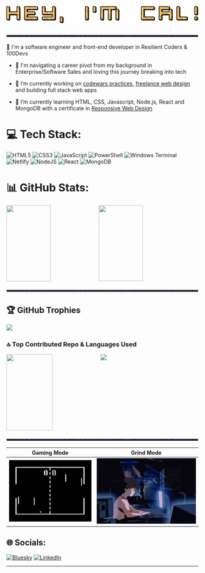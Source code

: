 ## ![](https://github.com/CodingWCal/codingwcal/blob/main/text%20(2).gif) 
![](https://github.com/CodingWCal/codingwcal/blob/main/text%20(3).gif) 

👋 I'm a software engineer and front-end developer in Resilient Coders & 100Devs

- 💬 I'm navigating a career pivot from my background in Enterprise/Software Sales and loving this journey breaking into tech
  
- 🔭 I’m currently working on [codewars practices](https://github.com/CodingWCal/codewars-practices), [freelance web design](https://calvin-van-creations.netlify.app/) and building full stack web apps
  
- 🌱 I’m currently learning HTML, CSS, Javascript, Node.js, React and MongoDB with a certificate in [Responsive Web Design](https://www.linkedin.com/in/calvin-van-001/overlay/1737645262773/single-media-viewer/?profileId=ACoAABAtN4gBzdUkaaAEr7B9-c5zPwP7-zOpCFw)

# 💻 Tech Stack:
![HTML5](https://img.shields.io/badge/html5-%23E34F26.svg?style=for-the-badge&logo=html5&logoColor=white) ![CSS3](https://img.shields.io/badge/css3-%231572B6.svg?style=for-the-badge&logo=css3&logoColor=white) ![JavaScript](https://img.shields.io/badge/javascript-%23323330.svg?style=for-the-badge&logo=javascript&logoColor=%23F7DF1E) ![PowerShell](https://img.shields.io/badge/PowerShell-%235391FE.svg?style=for-the-badge&logo=powershell&logoColor=white) ![Windows Terminal](https://img.shields.io/badge/Windows%20Terminal-%234D4D4D.svg?style=for-the-badge&logo=windows-terminal&logoColor=white) ![Netlify](https://img.shields.io/badge/netlify-%23000000.svg?style=for-the-badge&logo=netlify&logoColor=#00C7B7) ![NodeJS](https://img.shields.io/badge/node.js-6DA55F?style=for-the-badge&logo=node.js&logoColor=white) ![React](https://img.shields.io/badge/react-%2320232a.svg?style=for-the-badge&logo=react&logoColor=%2361DAFB) ![MongoDB](https://img.shields.io/badge/MongoDB-%234ea94b.svg?style=for-the-badge&logo=mongodb&logoColor=white)

# 📊 GitHub Stats:
<div class='container'; style="display: flex; flex-direction: row;">
<img style="height: 200px; width: 48%;" class="img" src="https://github-readme-stats.vercel.app/api?username=CodingWCal&theme=tokyonight&hide_border=false&include_all_commits=false&count_private=false" />
<img style="height: 199px; width: 48%;" class="img" src="https://nirzak-streak-stats.vercel.app/?user=codingwcal&theme=tokyonight&hide_border=false" />
</div>

![](https://github.com/CodingWCal/codingwcal/blob/main/text%20(3).gif) 

## 🏆 GitHub Trophies
![](https://github-profile-trophy.vercel.app/?username=CodingWCal&theme=tokyonight&no-frame=true&no-bg=false&margin-w=4)

### 🔝 Top Contributed Repo & Languages Used
<div class='container'; style="display: flex; flex-direction: row;">
<img style="height: 200px; width: 49%;" class="img" src="https://github-contributor-stats.vercel.app/api?username=CodingWCal&limit=5&theme=dark&combine_all_yearly_contributions=true" />
<img class="img" src="https://github-readme-stats.vercel.app/api/top-langs/?username=codingwcal&theme=tokyonight&hide_border=false&include_all_commits=false&count_private=false&layout=compact" />
</div>

![](https://github.com/CodingWCal/codingwcal/blob/main/text%20(3).gif) 

Gaming Mode            |  Grind Mode
:-------------------------:|:-------------------------:
![](https://github.com/CodingWCal/codingwcal/blob/main/pong%20gif.gif)  |  ![](https://github.com/CodingWCal/codingwcal/blob/main/coding-gif-github.gif)


## 🌐 Socials:
[![Bluesky](https://img.shields.io/badge/bluesky-0285FF?style=for-the-badge&logo=bluesky&logoColor=%23FFFFFF)](https://bsky.app/profile/codingwcal.bsky.social) [![LinkedIn](https://img.shields.io/badge/LinkedIn-%230077B5.svg?logo=linkedin&logoColor=white)](https://linkedin.com/in/calvin-van-001/) 

---

<!-- Proudly created with GPRM ( https://gprm.itsvg.in ) -->

<!-- Proudly created with GPRM ( https://gprm.itsvg.in ) -->


<!--
**CodingWCal/codingwcal** is a ✨ _special_ ✨ repository because its `README.md` (this file) appears on your GitHub profile.

Here are some ideas to get you started:

- 🔭 I’m currently working on ...
- 🌱 I’m currently learning ...
- 👯 I’m looking to collaborate on ...
- 🤔 I’m looking for help with ...
- 💬 Ask me about ...
- 📫 How to reach me: ...
- 😄 Pronouns: ...
- ⚡ Fun fact: ...
-->
